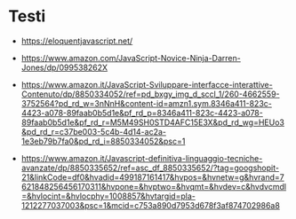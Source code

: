 # Testi
- https://eloquentjavascript.net/

- https://www.amazon.com/JavaScript-Novice-Ninja-Darren-Jones/dp/099538262X

- https://www.amazon.it/JavaScript-Sviluppare-interfacce-interattive-Contenuto/dp/8850334052/ref=pd_bxgy_img_d_sccl_1/260-4662559-3752564?pd_rd_w=3nNnH&content-id=amzn1.sym.8346a411-823c-4423-a078-89faab0b5d1e&pf_rd_p=8346a411-823c-4423-a078-89faab0b5d1e&pf_rd_r=M5M49SH0STD4AFC15E3X&pd_rd_wg=HEUo3&pd_rd_r=c37be003-5c4b-4d14-ac2a-1e3eb79b7fa0&pd_rd_i=8850334052&psc=1

- https://www.amazon.it/Javascript-definitiva-linguaggio-tecniche-avanzate/dp/8850335652/ref=asc_df_8850335652/?tag=googshopit-21&linkCode=df0&hvadid=499187161417&hvpos=&hvnetw=g&hvrand=7621848256456170311&hvpone=&hvptwo=&hvqmt=&hvdev=c&hvdvcmdl=&hvlocint=&hvlocphy=1008857&hvtargid=pla-1212277037003&psc=1&mcid=c753a890d7953d678f3af874702986a8